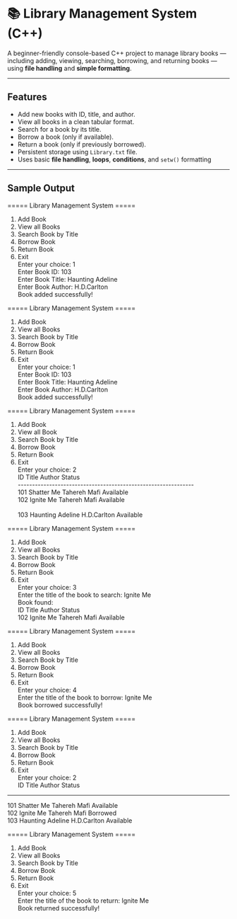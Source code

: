 # 📚 Library Management System (C++)

A beginner-friendly console-based C++ project to manage library books — including adding, viewing, searching, borrowing, and returning books — using **file handling** and **simple formatting**.

---

##  Features

-  Add new books with ID, title, and author.
-  View all books in a clean tabular format.
-  Search for a book by its title.
-  Borrow a book (only if available).
-  Return a book (only if previously borrowed).
-  Persistent storage using `Library.txt` file.
-  Uses basic **file handling**, **loops**, **conditions**, and `setw()` formatting 

---

## Sample Output
===== Library Management System =====<br>
1. Add Book<br>
2. View all Books<br>
3. Search Book by Title<br>
4. Borrow Book<br>
5. Return Book<br>
6. Exit<br>
Enter your choice: 1<br>
Enter Book ID: 103<br>
Enter Book Title: Haunting Adeline<br>
Enter Book Author: H.D.Carlton<br>
Book added successfully!<br>

===== Library Management System =====<br>
1. Add Book<br>
2. View all Books<br>
3. Search Book by Title<br>
4. Borrow Book<br>
5. Return Book<br>
6. Exit<br>
Enter your choice: 1<br>
Enter Book ID: 103<br>
Enter Book Title: Haunting Adeline<br>
Enter Book Author: H.D.Carlton<br>
Book added successfully!<br>

===== Library Management System =====<br>
1. Add Book<br>
2. View all Book<br>
3. Search Book by Title<br>
4. Borrow Book<br>
5. Return Book<br>
6. Exit<br>
Enter your choice: 2<br>
ID   Title                    Author                   Status<br>
--------------------------------------------------------------<br>
101  Shatter Me               Tahereh Mafi             Available<br>
102  Ignite Me                Tahereh Mafi             Available<br>  
103  Haunting Adeline         H.D.Carlton              Available<br>

===== Library Management System =====<br>
1. Add Book<br>
2. View all Books<br>
3. Search Book by Title<br>
4. Borrow Book<br>
5. Return Book<br>
6. Exit<br>
Enter your choice: 3<br>
Enter the title of the book to search: Ignite Me<br>
Book found:<br>
ID   Title                    Author                   Status<br>
102  Ignite Me                Tahereh Mafi             Available<br>

===== Library Management System =====<br>
1. Add Book<br>
2. View all Books<br>
3. Search Book by Title<br>
4. Borrow Book<br>
5. Return Book<br>
6. Exit<br>
Enter your choice: 4<br>
Enter the title of the book to borrow: Ignite Me<br>
Book borrowed successfully!<br>

===== Library Management System =====<br>
1. Add Book<br>
2. View all Books<br>
3. Search Book by Title<br>
4. Borrow Book<br>
5. Return Book<br>
6. Exit<br>
Enter your choice: 2<br>
ID   Title                    Author                   Status<br>
--------------------------------------------------------------
101  Shatter Me               Tahereh Mafi             Available<br>
102  Ignite Me                Tahereh Mafi             Borrowed<br>
103  Haunting Adeline         H.D.Carlton              Available<br>

===== Library Management System =====<br>
1. Add Book<br>
2. View all Books<br>
3. Search Book by Title<br>
4. Borrow Book<br>
5. Return Book<br>
6. Exit<br>
Enter your choice: 5<br>
Enter the title of the book to return: Ignite Me<br>
Book returned successfully!






